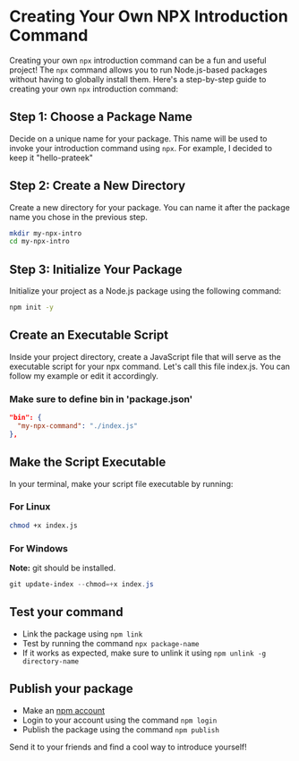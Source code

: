 # Creating Your Own NPX Introduction Command

Creating your own `npx` introduction command can be a fun and useful project! The `npx` command allows you to run Node.js-based packages without having to globally install them. Here's a step-by-step guide to creating your own `npx` introduction command:

## Step 1: Choose a Package Name

Decide on a unique name for your package. This name will be used to invoke your introduction command using `npx`. For example, I decided to keep it "hello-prateek"

## Step 2: Create a New Directory

Create a new directory for your package. You can name it after the package name you chose in the previous step.

```bash
mkdir my-npx-intro
cd my-npx-intro
```

## Step 3: Initialize Your Package

Initialize your project as a Node.js package using the following command:

```bash
npm init -y
```

## Create an Executable Script

Inside your project directory, create a JavaScript file that will serve as the executable script for your npx command. Let's call this file index.js. You can follow my example or edit it accordingly.

### Make sure to define bin in 'package.json'

```json
"bin": {
  "my-npx-command": "./index.js"
},
```

## Make the Script Executable

In your terminal, make your script file executable by running:

### For Linux

```bash
chmod +x index.js
```

### For Windows

**Note:** git should be installed.

```powershell
git update-index --chmod=+x index.js
```

## Test your command

- Link the package using `npm link`
- Test by running the command `npx package-name`
- If it works as expected, make sure to unlink it using `npm unlink -g directory-name`

## Publish your package

- Make an [npm account](https://www.npmjs.com/)
- Login to your account using the command `npm login`
- Publish the package using the command `npm publish`

Send it to your friends and find a cool way to introduce yourself!